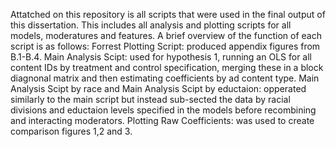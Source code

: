 Attatched on this repository is all scripts that were used in the final output of this dissertation. This includes all analysis and plotting scripts for all models, moderatures and features.
A brief overview of the function of each script is as follows:
Forrest Plotting Script: produced  appendix figures from B.1-B.4.
Main Analysis Scipt: used for hypothesis 1, running an OLS for all content IDs by treatment and control specification, merging these in a block diagnonal matrix and then estimating coefficients by ad content type.
Main Analysis Scipt by race and Main Analysis Scipt by eductaion: opperated similarly to the main script but instead sub-sected the data by racial divisions and eductaion levels specified in the models before recombining and interacting moderators.
Plotting Raw Coefficients: was used to create comparison figures 1,2 and 3.
